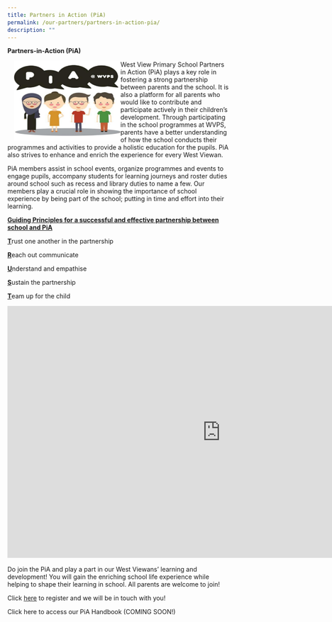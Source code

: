 ```yaml
---
title: Partners in Action (PiA)
permalink: /our-partners/partners-in-action-pia/
description: ""
---
```

**Partners-in-Action (PiA)**

<img align="left" style="width:240px;height:180px;margin-left:15px;" src="/images/PIA.jpeg">

West View Primary School Partners in Action (PiA) plays a key role in fostering a strong partnership between parents and the school. It is also a platform for all parents who would like to contribute and participate actively in their children’s development. Through participating in the school programmes at WVPS, parents have a better understanding of how the school conducts their programmes and activities to provide a holistic education for the pupils. PiA also strives to enhance and enrich the experience for every West Viewan.

PiA members assist in school events, organize programmes and events to engage pupils, accompany students for learning journeys and roster duties around school such as recess and library duties to name a few. Our members play a crucial role in showing the importance of school experience by being part of the school; putting in time and effort into their learning.&nbsp;

**<u>Guiding Principles for a successful and effective partnership between school and PiA</u>**

<u>**T**</u>rust one another in the partnership

<u>**R**</u>each out communicate

<u>**U**</u>nderstand and empathise

<u>**S**</u>ustain the partnership

<u>**T**</u>eam up for the child

<iframe allowfullscreen="true" height="569" width="960" frameborder="0" src="https://docs.google.com/presentation/d/e/2PACX-1vQYAFnK0M1a7zXt2eXCRPeVmXCYrLqVtAiff0_kIbCcrNlt08FG7uWuR6gb21O7rO-qR3nTXths38s3/embed?start=false&amp;loop=false&amp;delayms=3000"></iframe>

Do join the PiA and play a part in our West Viewans’ learning and development! You will gain the enriching school life experience while helping to shape their learning in school. All parents are welcome to join!&nbsp;

Click [here](https://form.gov.sg/627892fb04fa7d0012364883) to register and we will be in touch with you!

Click here to access our PiA Handbook (COMING SOON!)